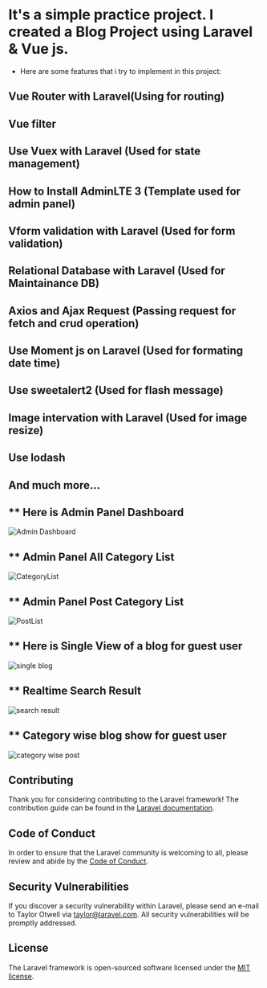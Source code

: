 <h1>It's a simple practice project. I created a Blog Project using Laravel & Vue js. </h1>

- Here are some features that i try to implement in this project:

## Vue Router with Laravel(Using for routing)

## Vue filter

## Use Vuex with Laravel (Used for state management)

## How to Install AdminLTE 3 (Template used for admin panel)

## Vform validation with Laravel (Used for form validation)

## Relational Database with Laravel (Used for Maintainance DB)

## Axios and Ajax Request (Passing request for fetch and crud operation)

## Use Moment js on Laravel (Used for formating date time)

## Use sweetalert2 (Used for flash message)

## Image intervation with Laravel (Used for image resize) 

## Use lodash 

## And much more...

<h2>** Here is Admin Panel Dashboard</h2>
<img src="https://github.com/sakibmd/vuejs-laravel-blog/blob/master/screenshots/dashboard.png" alt="Admin Dashboard">

<h2>** Admin Panel All Category List</h2>
<img src="https://github.com/sakibmd/vuejs-laravel-blog/blob/master/screenshots/categorylist.png" alt="CategoryList">

<h2>** Admin Panel Post Category List</h2>
<img src="https://github.com/sakibmd/vuejs-laravel-blog/blob/master/screenshots/postslist.png" alt="PostList">


<h2>** Here is Single View of a blog for guest user</h2>
<img src="https://github.com/sakibmd/vuejs-laravel-blog/blob/master/screenshots/singleblog.png" alt="single blog">

<h2>** Realtime Search Result</h2>
<img src="https://github.com/sakibmd/vuejs-laravel-blog/blob/master/screenshots/search.jpg" alt="search result">

<h2>** Category wise blog show for guest user</h2>
<img src="https://github.com/sakibmd/vuejs-laravel-blog/blob/master/screenshots/categorywise.png" alt="category wise post">

## Contributing

Thank you for considering contributing to the Laravel framework! The contribution guide can be found in the [Laravel documentation](https://laravel.com/docs/contributions).

## Code of Conduct

In order to ensure that the Laravel community is welcoming to all, please review and abide by the [Code of Conduct](https://laravel.com/docs/contributions#code-of-conduct).

## Security Vulnerabilities

If you discover a security vulnerability within Laravel, please send an e-mail to Taylor Otwell via [taylor@laravel.com](mailto:taylor@laravel.com). All security vulnerabilities will be promptly addressed.

## License

The Laravel framework is open-sourced software licensed under the [MIT license](https://opensource.org/licenses/MIT).
